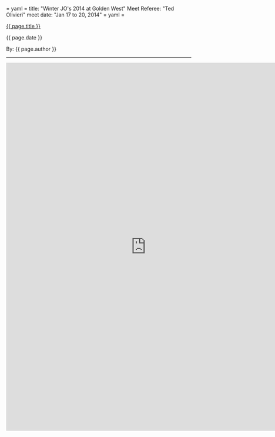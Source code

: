 = yaml =
title: "Winter JO's 2014 at Golden West"
Meet Referee: "Ted Olivieri"
meet date: "Jan 17 to 20, 2014"
= yaml =

<a href="{{ page.url }}" class='postTitleLink'><p class='postTitle'>{{ page.title }}</p></a>
<p class='postPublished'>{{ page.date }}</p>
<p class='postAuthor'>By: {{ page.author }}</p>
<hr>

<iframe src="https://docs.google.com/forms/d/1uW4XpU-J69jrbOrY_EPLu2EL93i-PvKVAKZ8XQ30Vp8/viewform?embedded=true" width="760" height="1000" frameborder="0" marginheight="0" marginwidth="0">Loading...</iframe>